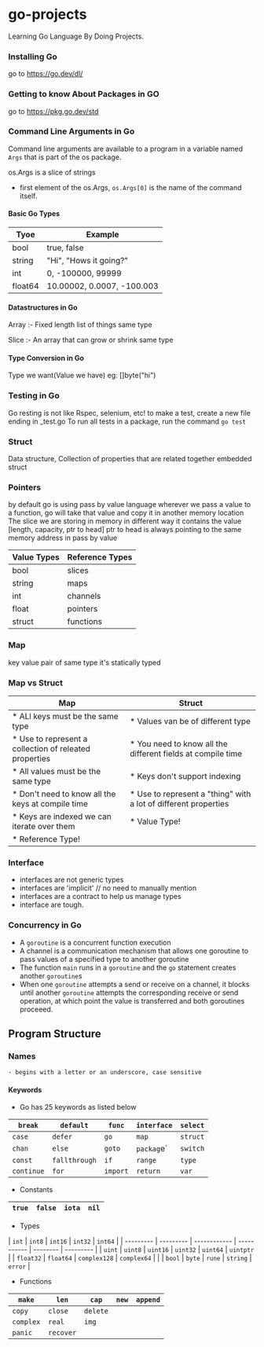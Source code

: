 # go-projects

Learning Go Language By Doing Projects.

### Installing Go

go to https://go.dev/dl/

### Getting to know About Packages in GO

go to https://pkg.go.dev/std

### Command Line Arguments in Go

Command line arguments are available to a program in a variable named `Args` that is part of the os package.

os.Args is a slice of strings

- first element of the os.Args, `os.Args[0]` is the name of the command itself.

#### Basic Go Types

| Tyoe    | Example                    |
| ------- | -------------------------- |
| bool    | true, false                |
| string  | "Hi", "Hows it going?"     |
| int     | 0, -100000, 99999          |
| float64 | 10.00002, 0.0007, -100.003 |

#### Datastructures in Go

Array :- Fixed length list of things same type

Slice :- An array that can grow or shrink same type

#### Type Conversion in Go

Type we want(Value we have) eg: []byte("hi")

### Testing in Go

Go resting is not like Rspec, selenium, etc!
to make a test, create a new file ending in \_test.go
To run all tests in a package, run the command
`go test`

### Struct

Data structure, Collection of properties that are related together
embedded struct

### Pointers

by default go is using pass by value language
wherever we pass a value to a function, go will take that value and copy it in another memory location
The slice we are storing in memory in different way it contains the value [length, capacity, ptr to head]
ptr to head is always pointing to the same memory address in pass by value

| Value Types | Reference Types |
| ----------- | --------------- |
| bool        | slices          |
| string      | maps            |
| int         | channels        |
| float       | pointers        |
| struct      | functions       |

### Map

key value pair of same type
it's statically typed

### Map vs Struct

| Map                                                     | Struct                                                           |
| ------------------------------------------------------- | ---------------------------------------------------------------- |
| \* ALl keys must be the same type                       | \* Values van be of different type                               |
| \* Use to represent a collection of releated properties | \* You need to know all the different fields at compile time     |
| \* All values must be the same type                     | \* Keys don't support indexing                                   |
| \* Don't need to know all the keys at compile time      | \* Use to represent a "thing" with a lot of different properties |
| \* Keys are indexed we can iterate over them            | \* Value Type!                                                   |
| \* Reference Type!                                      |

### Interface

- interfaces are not generic types
- interfaces are 'implicit' // no need to manually mention
- interfaces are a contract to help us manage types
- interface are tough.

### Concurrency in Go

- A `goroutine` is a concurrent function execution
- A channel is a communication mechanism that allows one goroutine to pass values of a specified type to another goroutine
- The function `main` runs in a `goroutine` and the `go` statement creates another `goroutine`s
- When one `goroutine` attempts a send or receive on a channel, it blocks until another `goroutine` attempts the corresponding receive or send operation, at which point the value is transferred and both goroutines proceeed.

## Program Structure

### Names

    - begins with a letter or an underscore, case sensitive

#### Keywords

- Go has 25 keywords as listed below

| `break`    | `default`     | `func`   | `interface` | `select` |
| ---------- | ------------- | -------- | ----------- | -------- |
| `case`     | `defer`       | `go`     | `map`       | `struct` |
| `chan`     | `else`        | `goto`   | `packag`e`  | `switch` |
| `const`    | `fallthrough` | `if`     | `range`     | `type`   |
| `continue` | `for`         | `import` | `return`    | `var`    |

- Constants

| `true` | `false` | `iota` | `nil` |
| ------ | ------- | ------ | ----- |

- Types

| `int`     | `int8`    | `int16`      | `int32`     | `int64`  |
| --------- | --------- | ------------ | ----------- | -------- | --------- |
| `uint`    | `uint8`   | `uint16`     | `uint32`    | `uint64` | `uintptr` |
| `float32` | `float64` | `complex128` | `complex64` |          |
| `bool`    | `byte`    | `rune`       | `string`    | `error`  |

- Functions

| `make`    | `len`     | `cap`    | `new` | `append` |
| --------- | --------- | -------- | ----- | -------- |
| `copy`    | `close`   | `delete` |       |          |
| `complex` | `real`    | `img`    |       |          |
| `panic`   | `recover` |          |       |          |

